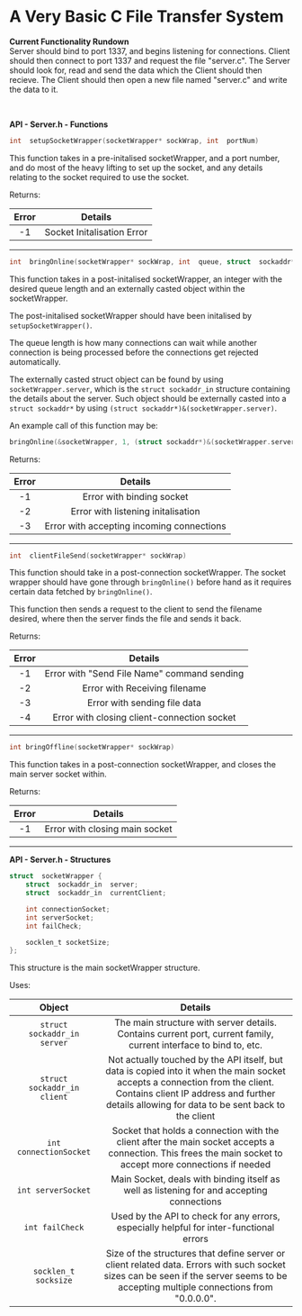 # A Very Basic C File Transfer System

**Current Functionality Rundown**
<br>
Server should bind to port 1337, and begins listening for connections. Client should then connect to port 1337 and request the file "server.c". The Server should look for, read and send the data which the Client should then recieve. The Client should then open a new file named "server.c" and write the data to it.

<br>

**API - Server.h - Functions**

```c
int  setupSocketWrapper(socketWrapper* sockWrap, int  portNum)
```
This function takes in a pre-initalised socketWrapper, and a port number, and do most of the heavy lifting to set up the socket, and any details relating to the socket required to use the socket.

Returns:

| Error  | Details |
| :-------------: | :-------------: |
| -1  | Socket Initalisation Error  |


---

```c
int  bringOnline(socketWrapper* sockWrap, int  queue, struct  sockaddr* castedServerStruct)
```
This function takes in a post-initalised socketWrapper, an integer with the desired queue length and an externally casted object within the socketWrapper.

The post-initalised socketWrapper should have been initalised by ```setupSocketWrapper()```.

The queue length is how many connections can wait while another connection is being processed before the connections get rejected automatically.

The externally casted struct object can be found by using ```socketWrapper.server```, which is the ```struct sockaddr_in``` structure containing the details about the server. Such object should be externally casted into a ```struct sockaddr*``` by using ```(struct sockaddr*)&(socketWrapper.server)```.

An example call of this function may be:
```c
bringOnline(&socketWrapper, 1, (struct sockaddr*)&(socketWrapper.server)
```

Returns:

| Error      | Details |
| :--------: | :---------------------------------------: |
| -1         | Error with binding socket |
| -2         | Error with listening initalisation |
| -3         | Error with accepting incoming connections |



---
```c
int  clientFileSend(socketWrapper* sockWrap)
```
This function should take in a post-connection socketWrapper. The socket wrapper should have gone through ```bringOnline()``` before hand as it requires certain data fetched by ```bringOnline()```.

This function then sends a request to the client to send the filename desired, where then the server finds the file and sends it back.

Returns:

| Error | Details |
| :---: | :---------------------------------------------------------: |
| -1    | Error with "Send File Name" command sending |
| -2    | Error with Receiving filename |
| -3    | Error with sending file data |
| -4    | Error with closing client-connection socket |



---

```c
int bringOffline(socketWrapper* sockWrap)
```
This function takes in a post-connection socketWrapper, and closes the main server socket within.

Returns:

| Error | Details |
| :--------: | :--------------------------------: |
| -1 | Error with closing main socket |

----

**API - Server.h - Structures**
<br>
```c
struct  socketWrapper {
	struct  sockaddr_in  server;
	struct  sockaddr_in  currentClient;

	int connectionSocket;
	int serverSocket;
	int failCheck;

	socklen_t socketSize;
};
```
This structure is the main socketWrapper structure.

Uses:

| Object | Details |
| :--------: | :--------------------------------: |
| `struct sockaddr_in server`  | The main structure with server details. Contains current port, current family, current interface to bind to, etc. |
|`struct sockaddr_in client`   | Not actually touched by the API itself, but data is copied into it when the main socket accepts a connection from the client. Contains client IP address and further details allowing for data to be sent back to the client |
|`int connectionSocket`        | Socket that holds a connection with the client after the main socket accepts a connection. This frees the main socket to accept more connections if needed |
|`int serverSocket`            | Main Socket, deals with binding itself as well as listening for and accepting connections |
|`int failCheck`               | Used by the API to check for any errors, especially helpful for inter-functional errors |
|`socklen_t socksize`          | Size of the structures that define server or client related data. Errors with such socket sizes can be seen if the server seems to be accepting multiple connections from "0.0.0.0". |



